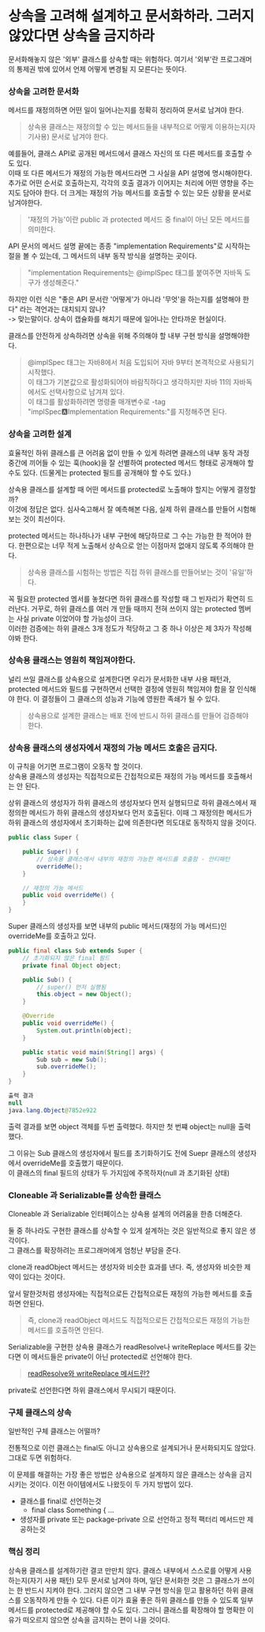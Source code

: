 # 상속을 고려해 설계하고 문서화하라. 그러지 않았다면 상속을 금지하라

문서화해놓지 않은 '외부' 클래스를 상속할 때는 위험하다. 
여기서 '외부'란 프로그래머의 통제권 밖에 있어서 언제 어떻게 변경될 지 모른다는 뜻이다.

### 상속을 고려한 문서화

메서드를 재정의하면 어떤 일이 일어나는지를 정확히 정리하여 문서로 남겨야 한다.

> 상속용 클래스는 재정의할 수 있는 메서드들을 내부적으로 어떻게 이용하는지(자기사용) 문서로 남겨야 한다.

예를들어, 클래스 API로 공개된 메서드에서 클래스 자신의 또 다른 메서드를 호출할 수도 있다.   
이때 또 다른 메서드가 재정의 가능한 메서드라면 그 사실을 API 설명에 명시해야한다.   
추가로 어떤 순서로 호출하는지, 각각의 호출 결과가 이어지는 처리에 어떤 영향을 주는지도 담아야 한다. 더 크게는 재정의 가능 메서드를 호출할 수 있는 모든 상황을 문서로 남겨야한다.

> '재정의 가능'이란 public 과 protected 메서드 중 final이 아닌 모든 메서드를 의미한다.

API 문서의 메서드 설명 끝에는 종종 "implementation Requirements"로 시작하는 절을 볼 수 있는데, 그 메서드의 내부 동작 방식을 설명하는 곳이다.

> "implementation Requirements는 @implSpec 태그를 붙여주면 자바독 도구가 생성해준다."

하지만 이런 식은 "좋은 API 문서란 '어떻게'가 아니라 '무엇'을 하는지를 설명해야 한다" 라는 격언과는 대치되지 않나?   
-> 맞는말이다. 상속이 캡슐화를 해치기 때문에 일어나는 안타까운 현실이다.

클래스를 안전하게 상속하려면 상속을 위해 주의해야 할 내부 구현 방식을 설명해야한다.

> @implSpec 태그는 자바8에서 처음 도입되어 자바 9부터 본격적으로 사용되기 시작했다.   
> 이 태그가 기본값으로 활성화되어야 바람직하다고 생각하지만 자바 11의 자바독에서도 선택사항으로 남겨져 있다.   
> 이 태그를 활성화하려면 명령줄 매개변수로 -tag "implSpec:a:Implementation Requirements:"를 지정해주면 된다.

### 상속을 고려한 설계

효율적인 하위 클래스를 큰 어려움 없이 만들 수 있게 하려면 클래스의 내부 동작 과정 중간에 끼어들 수 있는 훅(hook)을 잘 선별하여 protected 메서드 형태로 공개해야 할 수도 있다.
(드물게는 protected 필드를 공개해야 할 수도 있다.)

상속용 클래스를 설계할 때 어떤 메서드를 protected로 노출해야 할지는 어떻게 결정할까?   
이것에 정답은 없다. 심사숙고해서 잘 예측해본 다음, 실제 하위 클래스를 만들어 시험해보는 것이 최선이다.

protected 메서드는 하나하나가 내부 구현에 해당하므로 그 수는 가능한 한 적어야 한다. 한편으로는 너무 적게 노출해서 상속으로 얻는 이점마저 없애지 않도록 주의해야 한다.

> 상속용 클래스를 시험하는 방법은 직접 하위 클래스를 만들어보는 것이 '유일'하다.

꼭 필요한 protected 멤서를 놓쳤다면 하위 클래스를 작성할 때 그 빈자리가 확연히 드러난다. 거꾸로, 하위 클래스를 여러 개 만들 때까지 전혀 쓰이지 않는 protected 멤버는 사실 private 이었어야 할 가능성이 크다.   
이러한 검증에는 하위 클래스 3개 정도가 적당하고 그 중 하나 이상은 제 3자가 작성해야봐 한다.

### 상속용 클래스는 영원히 책임져야한다.

널리 쓰일 클래스를 상속용으로 설계한다면 우리가 문서화한 내부 사용 패턴과, protected 메서드와 필드를 구현하면서 선택한 결정에 영원히 책임져야 함을 잘 인식해야 한다. 
이 결정들이 그 클래스의 성능과 기능에 영원한 족쇄가 될 수 있다.

> 상속용으로 설계한 클래스는 배포 전에 반드시 하위 클래스를 만들어 검증해야 한다.

### 상속용 클래스의 생성자에서 재정의 가능 메서드 호출은 금지다.

이 규칙을 어기면 프로그램이 오동작 할 것이다.   
상속용 클래스의 생성자는 직접적으로든 간접적으로든 재정의 가능 메서드를 호출해서는 안 된다.

상위 클래스의 생성자가 하위 클래스의 생성자보다 먼저 실행되므로 하위 클래스에서 재정의한 메서드가 하위 클래스의 생성자보다 먼저 호출된다.
이때 그 재정의한 메서드가 하위 클래스의 생성자에서 초기화하는 값에 의존한다면 의도대로 동작하지 않을 것이다.

```java
public class Super {

    public Super() {
        // 상속용 클래스에서 내부의 재정의 가능한 메서드를 호출함 - 안티패턴
        overrideMe();
    }

    // 재정의 가능 메서드
    public void overrideMe() {
    }
}
```

Super 클래스의 생성자를 보면 내부의 public 메서드(재정의 가능 메서드)인 overrideMe를 호출하고 있다.

```java
public final class Sub extends Super {
    // 초기화되지 않은 final 필드
    private final Object object;

    public Sub() {
        // super() 먼저 실행됨
        this.object = new Object();
    }

    @Override
    public void overrideMe() {
        System.out.println(object);
    }

    public static void main(String[] args) {
        Sub sub = new Sub();
        sub.overrideMe();
    }
}
```

```java
출력 결과 
null
java.lang.Object@7852e922
```

출력 결과를 보면 object 객체를 두번 출력했다. 하지만 첫 번쨰 object는 null을 출력했다.

그 이유는 Sub 클래스의 생성자에서 필드를 초기화하기도 전에 Suepr 클래스의 생성자에서 overrideMe를 호출했기 때문이다.   
이 클래스의 final 필드의 상태가 두 가지임에 주목하자(null 과 초기화된 상태)

### Cloneable 과 Serializable를 상속한 클래스

Cloneable 과 Serializable 인터페이스는 상속용 설계의 어려움을 한층 더해준다. 

둘 중 하나라도 구현한 클래스를 상속할 수 있게 설계하는 것은 일반적으로 좋지 않은 생각이다.   
그 클래스를 확장하려는 프로그래머에게 엄청난 부담을 준다.

clone과 readObject 메서드는 생성자와 비슷한 효과를 낸다. 즉, 생성자와 비슷한 제약이 있다는 것이다.

앞서 말한것처럼 생성자에는 직접적으로든 간접적으로든 재정의 가능한 메서드를 호출하면 안된다. 

> 즉, clone과 readObject 메서드도 직접적으로든 간접적으로든 재정의 가능한 메서드를 호출하면 안된다.

Serializable을 구현한 상속용 클래스가 readResolve나 writeReplace 메서드를 갖는다면 이 메서드들은 private이 아닌 protected로 선언해야 한다.

> [readResolve와 writeReplace 메서드란?](https://madplay.github.io/post/what-is-readresolve-method-and-writereplace-method)

private로 선언한다면 하위 클래스에서 무시되기 때문이다.

### 구체 클래스의 상속

일반적인 구체 클래스는 어떨까?

전통적으로 이런 클래스는 final도 아니고 상속용으로 설계되거나 문서화되지도 않았다. 그대로 두면 위험하다.

이 문제를 해결하는 가장 좋은 방법은 상속용으로 설계하지 않은 클래스는 상속을 금지시키는 것이다.
이전 아이템에서도 나왔듯이 두 가지 방법이 있다.
* 클래스를 final로 선언하는것
  * final class Something { ...
* 생성자를 private 또는 package-private 으로 선언하고 정적 팩터리 메서드만 제공하는것


### 핵심 정리
상속용 클래스를 설계하기란 결코 만만치 않다. 
클래스 내부에서 스스로를 어떻게 사용하는지(자기 사용 패턴) 모두 문서로 남겨야 하며, 일단 문서화한 것은 그 클래스가 쓰이는 한 반드시 지켜야 한다. 
그러지 않으면 그 내부 구현 방식을 믿고 활용하던 하위 클래스를 오동작하게 만들 수 있다. 다른 이가 효율 좋은 하위 클래스를 만들 수 있도록 일부 메서드를 protected로 제공해야 할 수도 있다. 
그러니 클래스를 확장해야 할 명확한 이유가 떠오르지 않으면 상속을 금지하는 편이 나을 것이다.